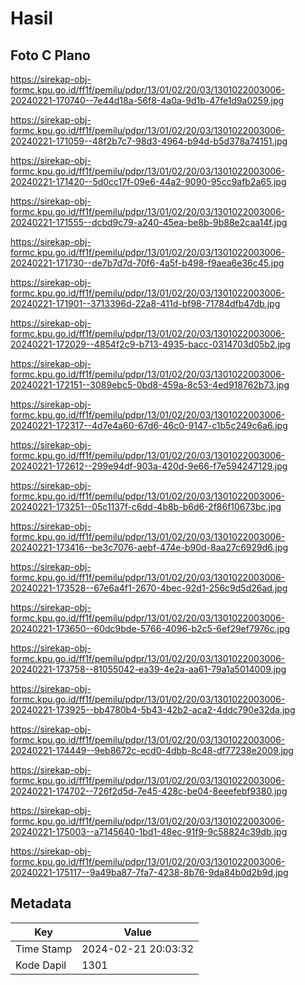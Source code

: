 # Hasil

## Foto C Plano

https://sirekap-obj-formc.kpu.go.id/ff1f/pemilu/pdpr/13/01/02/20/03/1301022003006-20240221-170740--7e44d18a-56f8-4a0a-9d1b-47fe1d9a0259.jpg

https://sirekap-obj-formc.kpu.go.id/ff1f/pemilu/pdpr/13/01/02/20/03/1301022003006-20240221-171059--48f2b7c7-98d3-4964-b94d-b5d378a74151.jpg

https://sirekap-obj-formc.kpu.go.id/ff1f/pemilu/pdpr/13/01/02/20/03/1301022003006-20240221-171420--5d0cc17f-09e6-44a2-9090-95cc9afb2a65.jpg

https://sirekap-obj-formc.kpu.go.id/ff1f/pemilu/pdpr/13/01/02/20/03/1301022003006-20240221-171555--dcbd9c79-a240-45ea-be8b-9b88e2caa14f.jpg

https://sirekap-obj-formc.kpu.go.id/ff1f/pemilu/pdpr/13/01/02/20/03/1301022003006-20240221-171730--de7b7d7d-70f6-4a5f-b498-f9aea6e36c45.jpg

https://sirekap-obj-formc.kpu.go.id/ff1f/pemilu/pdpr/13/01/02/20/03/1301022003006-20240221-171901--3713396d-22a8-411d-bf98-71784dfb47db.jpg

https://sirekap-obj-formc.kpu.go.id/ff1f/pemilu/pdpr/13/01/02/20/03/1301022003006-20240221-172029--4854f2c9-b713-4935-bacc-0314703d05b2.jpg

https://sirekap-obj-formc.kpu.go.id/ff1f/pemilu/pdpr/13/01/02/20/03/1301022003006-20240221-172151--3089ebc5-0bd8-459a-8c53-4ed918762b73.jpg

https://sirekap-obj-formc.kpu.go.id/ff1f/pemilu/pdpr/13/01/02/20/03/1301022003006-20240221-172317--4d7e4a60-67d6-46c0-9147-c1b5c249c6a6.jpg

https://sirekap-obj-formc.kpu.go.id/ff1f/pemilu/pdpr/13/01/02/20/03/1301022003006-20240221-172612--299e94df-903a-420d-9e66-f7e594247129.jpg

https://sirekap-obj-formc.kpu.go.id/ff1f/pemilu/pdpr/13/01/02/20/03/1301022003006-20240221-173251--05c1137f-c6dd-4b8b-b6d6-2f86f10673bc.jpg

https://sirekap-obj-formc.kpu.go.id/ff1f/pemilu/pdpr/13/01/02/20/03/1301022003006-20240221-173416--be3c7076-aebf-474e-b90d-8aa27c6929d6.jpg

https://sirekap-obj-formc.kpu.go.id/ff1f/pemilu/pdpr/13/01/02/20/03/1301022003006-20240221-173528--67e6a4f1-2670-4bec-92d1-256c9d5d26ad.jpg

https://sirekap-obj-formc.kpu.go.id/ff1f/pemilu/pdpr/13/01/02/20/03/1301022003006-20240221-173650--60dc9bde-5766-4096-b2c5-6ef29ef7976c.jpg

https://sirekap-obj-formc.kpu.go.id/ff1f/pemilu/pdpr/13/01/02/20/03/1301022003006-20240221-173758--81055042-ea39-4e2a-aa61-79a1a5014009.jpg

https://sirekap-obj-formc.kpu.go.id/ff1f/pemilu/pdpr/13/01/02/20/03/1301022003006-20240221-173925--bb4780b4-5b43-42b2-aca2-4ddc790e32da.jpg

https://sirekap-obj-formc.kpu.go.id/ff1f/pemilu/pdpr/13/01/02/20/03/1301022003006-20240221-174449--9eb8672c-ecd0-4dbb-8c48-df77238e2009.jpg

https://sirekap-obj-formc.kpu.go.id/ff1f/pemilu/pdpr/13/01/02/20/03/1301022003006-20240221-174702--726f2d5d-7e45-428c-be04-8eeefebf9380.jpg

https://sirekap-obj-formc.kpu.go.id/ff1f/pemilu/pdpr/13/01/02/20/03/1301022003006-20240221-175003--a7145640-1bd1-48ec-91f9-9c58824c39db.jpg

https://sirekap-obj-formc.kpu.go.id/ff1f/pemilu/pdpr/13/01/02/20/03/1301022003006-20240221-175117--9a49ba87-7fa7-4238-8b76-9da84b0d2b9d.jpg


## Metadata

| Key        | Value               |
| ---------- | ------------------- |
| Time Stamp | 2024-02-21 20:03:32 |
| Kode Dapil | 1301                |



